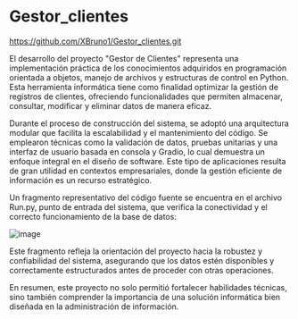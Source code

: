 # Gestor_clientes
https://github.com/XBruno1/Gestor_clientes.git

El desarrollo del proyecto "Gestor de Clientes" representa una implementación práctica de los conocimientos adquiridos en programación orientada a objetos, manejo de archivos y estructuras de control en Python. 
Esta herramienta informática tiene como finalidad optimizar la gestión de registros de clientes, ofreciendo funcionalidades que permiten almacenar, consultar, modificar y eliminar datos de manera eficaz.

Durante el proceso de construcción del sistema, se adoptó una arquitectura modular que facilita la escalabilidad y el mantenimiento del código. Se emplearon técnicas como la validación de datos, pruebas unitarias y una interfaz de usuario basada en consola y Gradio, lo cual demuestra un enfoque integral en el diseño de software. 
Este tipo de aplicaciones resulta de gran utilidad en contextos empresariales, donde la gestión eficiente de información es un recurso estratégico.

Un fragmento representativo del código fuente se encuentra en el archivo Run.py, punto de entrada del sistema, que verifica la conectividad y el correcto funcionamiento de la base de datos:

![image](https://github.com/user-attachments/assets/b75c9716-c7b1-4f73-bd2b-f4fe7f5c4c83)
  
Este fragmento refleja la orientación del proyecto hacia la robustez y confiabilidad del sistema, asegurando que los datos estén disponibles y correctamente estructurados antes de proceder con otras operaciones.

En resumen, este proyecto no solo permitió fortalecer habilidades técnicas, sino también comprender la importancia de una solución informática bien diseñada en la administración de información.

